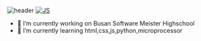 

<!--
)


Here are some ideas to get you started:


-->
![header](https://capsule-render.vercel.app/api?type=shark&color=auto&height=300&section=header&text=%20강승훈입니다!&fontSize=90)
[![JS](https://img.shields.io/badge/JavaScript-F7DF1E?style=flat-square&logo=JavaScript&logoColor=black)](github.com/Joowon0220/TODO-List)
- 🔭 I’m currently working on Busan Software Meister Highschool
- 🌱 I’m currently learning  html,css,js,python,microprocessor

